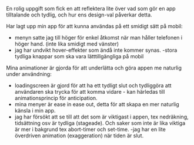 En rolig uppgift som fick en att reflektera lite över vad som gör en app tilltalande och tydlig, och hur ens design-val påverkar detta.

Har lagt upp min app för att kunna användas på ett smidigt sätt på mobil:

- menyn satte jag till höger för enkel åtkomst när man håller telefonen i höger hand. (inte lika smidigt med vänster)
- jag har undvikt hover-effekter som ändå inte kommer synas.
  -stora tydliga knappar som ska vara lätttillgängliga på mobil

Mina animationer är gjorda för att underlätta och göra appen me naturlig under användning:

- loadingscreen är gjord för att ha ett tydligt slut och tydliggöra att användaren ska trycka för att komma vidare - kan härledas till animationsprincip för anticipation.
- mina menyer är ease in ease out, detta för att skapa en mer naturlig känsla i min app.
- jag har försökt att se till att det som är viktigast i appen, tex nedräkning, tidsättning osv är tydliga (stageade). Och saker som inte är lika viktiga är mer i bakgrund tex abort-timer och set-time.
  -jag har en lite överdriven animation (exaggeration) när tiden är slut.
